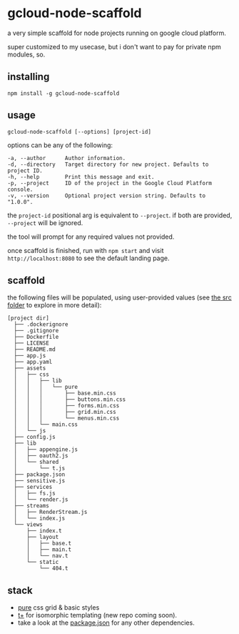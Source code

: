 # gcloud-node-scaffold

a very simple scaffold for node projects running on google cloud platform.

super customized to my usecase, but i don't want to pay for private npm modules, so.

## installing

`npm install -g gcloud-node-scaffold`

## usage

`gcloud-node-scaffold [--options] [project-id]`

options can be any of the following:

    -a, --author      Author information.
    -d, --directory   Target directory for new project. Defaults to project ID.
    -h, --help        Print this message and exit.
    -p, --project     ID of the project in the Google Cloud Platform console.
    -v, --version     Optional project version string. Defaults to "1.0.0".

the `project-id` positional arg is equivalent to `--project`. if both are provided, `--project` will be ignored.

the tool will prompt for any required values not provided.

once scaffold is finished, run with `npm start` and visit `http://localhost:8080` to see the default landing page.

## scaffold

the following files will be populated, using user-provided values (see [the src folder](https://github.com/davidrekow/gcloud-node-scaffold/tree/master/src/) to explore in more detail):
    
    [project dir]
      ├── .dockerignore
      ├── .gitignore
      ├── Dockerfile
      ├── LICENSE
      ├── README.md
      ├── app.js
      ├── app.yaml
      ├── assets
      │   ├── css
      │   │   ├── lib
      │   │   │   └── pure
      │   │   │       ├── base.min.css
      │   │   │       ├── buttons.min.css
      │   │   │       ├── forms.min.css
      │   │   │       ├── grid.min.css
      │   │   │       └── menus.min.css
      │   │   └── main.css
      │   └── js
      ├── config.js
      ├── lib
      │   ├── appengine.js
      │   ├── oauth2.js
      │   └── shared
      │       └── t.js
      ├── package.json
      ├── sensitive.js
      ├── services
      │   ├── fs.js
      │   └── render.js
      ├── streams
      │   ├── RenderStream.js
      │   └── index.js
      └── views
          ├── index.t
          ├── layout
          │   ├── base.t
          │   ├── main.t
          │   └── nav.t
          └── static
              └── 404.t

## stack
- [pure]() css grid & basic styles
- [t+](https://github.com/davidrekow/t) for isomorphic templating (new repo coming soon).
- take a look at the [package.json](https://github.com/davidrekow/gcloud-node-scaffold/tree/master/package.json) for any other dependencies.
